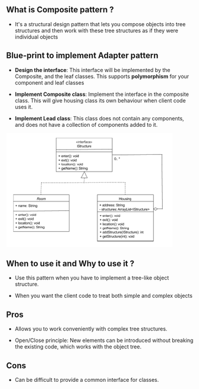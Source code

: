 ## What is Composite pattern ?
- It's a structural design pattern that lets you compose objects into tree structures 
  and then work with these tree structures as if they were individual objects
  
## Blue-print to implement Adapter pattern

- **Design the interface**: This interface will be implemented by the Composite, and the
  leaf classes. This supports **polymorphism** for your component and leaf classes
  
- **Implement Composite class**: Implement the interface in the composite class. This
  will give housing class its own behaviour when client code uses it.
  
- **Implement Lead class**: This class does not contain any components, and does not have
  a collection of components added to it.

![img.png](img.png)

## When to use it and Why to use it ?

- Use this pattern when you have to implement a tree-like object structure.

- When you want the client code to treat both simple and complex objects

## Pros
- Allows you to work conveniently with complex tree structures.

- Open/Close principle: New elements can be introduced without breaking
  the existing code, which works with the object tree.
  
## Cons
- Can be difficult to provide a common interface for classes.
